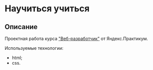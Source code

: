 # **Научиться учиться**

## **Описание**

Проектная работа курса ["Веб-разработчик"](https://practicum.yandex.ru/web/) от Яндекс.Практикум.

Используемые технологии:
* html;
* css.


